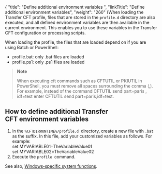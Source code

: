 {
    "title": "Define additional environment variables ",
    "linkTitle": "Define additional environment variables",
    "weight": "260"
}When loading the Transfer CFT profile, files that are stored in the `profile.d` directory are also executed, and all defined environment variables are then available in the current environment. This enables you to use these variables in the Transfer CFT configuration or processing scripts.

When loading the profile, the files that are loaded depend on if you are using Batch or PowerShell:

- profile.bat: only .bat files are loaded
- profile.ps1: only .ps1 files are loaded

> **Note**
>
> When executing cft commands such as CFTUTIL or PKIUTIL in PowerShell, you must remove all spaces surrounding the comma (,). For example, instead of the command CFTUTIL send part=paris , idf=test enter CFTUTIL send part=paris,idf=test.

## How to define additional Transfer CFT environment variables

1. In the `%CFTDIRRUNTIME%/profile.d `directory, create a new file with `.bat` as the suffix. In this file, add your customized variables as follows. For example:  
    set MYVARIABLE01=TheVariableValue01  
    set MYVARIABLE02=TheVariableValue02
1. Execute the `profile `command.

See also, [Windows-specific system functions](../../specific_system_functions).
